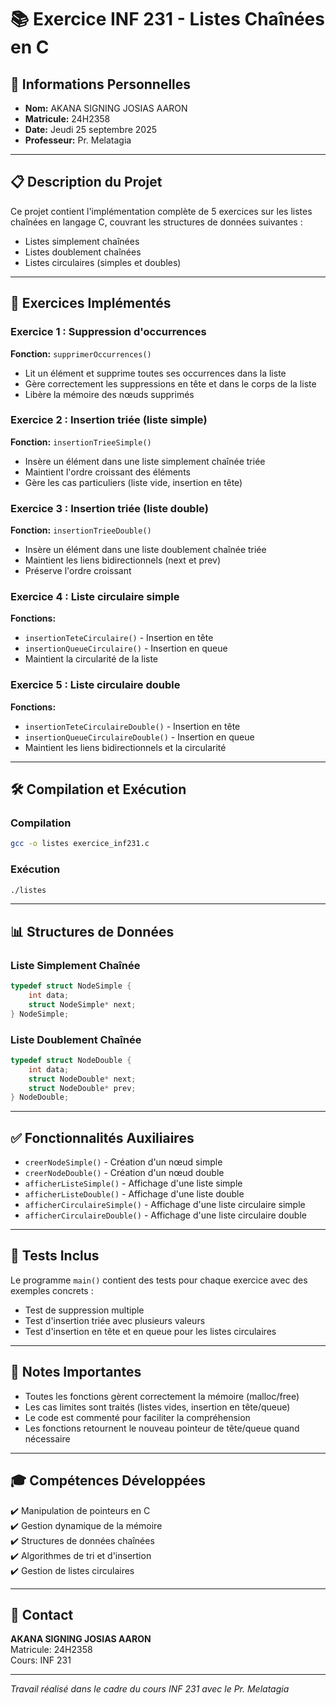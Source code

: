 # 📚 Exercice INF 231 - Listes Chaînées en C

## 👤 Informations Personnelles
- **Nom:** AKANA SIGNING JOSIAS AARON
- **Matricule:** 24H2358
- **Date:** Jeudi 25 septembre 2025
- **Professeur:** Pr. Melatagia

---

## 📋 Description du Projet

Ce projet contient l'implémentation complète de 5 exercices sur les listes chaînées en langage C, couvrant les structures de données suivantes :
- Listes simplement chaînées
- Listes doublement chaînées
- Listes circulaires (simples et doubles)

---

## 🎯 Exercices Implémentés

### Exercice 1 : Suppression d'occurrences
**Fonction:** `supprimerOccurrences()`
- Lit un élément et supprime toutes ses occurrences dans la liste
- Gère correctement les suppressions en tête et dans le corps de la liste
- Libère la mémoire des nœuds supprimés

### Exercice 2 : Insertion triée (liste simple)
**Fonction:** `insertionTrieeSimple()`
- Insère un élément dans une liste simplement chaînée triée
- Maintient l'ordre croissant des éléments
- Gère les cas particuliers (liste vide, insertion en tête)

### Exercice 3 : Insertion triée (liste double)
**Fonction:** `insertionTrieeDouble()`
- Insère un élément dans une liste doublement chaînée triée
- Maintient les liens bidirectionnels (next et prev)
- Préserve l'ordre croissant

### Exercice 4 : Liste circulaire simple
**Fonctions:** 
- `insertionTeteCirculaire()` - Insertion en tête
- `insertionQueueCirculaire()` - Insertion en queue
- Maintient la circularité de la liste

### Exercice 5 : Liste circulaire double
**Fonctions:**
- `insertionTeteCirculaireDouble()` - Insertion en tête
- `insertionQueueCirculaireDouble()` - Insertion en queue
- Maintient les liens bidirectionnels et la circularité

---

## 🛠️ Compilation et Exécution

### Compilation
```bash
gcc -o listes exercice_inf231.c
```

### Exécution
```bash
./listes
```

---

## 📊 Structures de Données

### Liste Simplement Chaînée
```c
typedef struct NodeSimple {
    int data;
    struct NodeSimple* next;
} NodeSimple;
```

### Liste Doublement Chaînée
```c
typedef struct NodeDouble {
    int data;
    struct NodeDouble* next;
    struct NodeDouble* prev;
} NodeDouble;
```

---

## ✅ Fonctionnalités Auxiliaires

- `creerNodeSimple()` - Création d'un nœud simple
- `creerNodeDouble()` - Création d'un nœud double
- `afficherListeSimple()` - Affichage d'une liste simple
- `afficherListeDouble()` - Affichage d'une liste double
- `afficherCirculaireSimple()` - Affichage d'une liste circulaire simple
- `afficherCirculaireDouble()` - Affichage d'une liste circulaire double

---

## 🧪 Tests Inclus

Le programme `main()` contient des tests pour chaque exercice avec des exemples concrets :
- Test de suppression multiple
- Test d'insertion triée avec plusieurs valeurs
- Test d'insertion en tête et en queue pour les listes circulaires

---

## 📝 Notes Importantes

- Toutes les fonctions gèrent correctement la mémoire (malloc/free)
- Les cas limites sont traités (listes vides, insertion en tête/queue)
- Le code est commenté pour faciliter la compréhension
- Les fonctions retournent le nouveau pointeur de tête/queue quand nécessaire

---

## 🎓 Compétences Développées

✔️ Manipulation de pointeurs en C  
✔️ Gestion dynamique de la mémoire  
✔️ Structures de données chaînées  
✔️ Algorithmes de tri et d'insertion  
✔️ Gestion de listes circulaires  

---

## 📧 Contact

**AKANA SIGNING JOSIAS AARON**  
Matricule: 24H2358  
Cours: INF 231

---

*Travail réalisé dans le cadre du cours INF 231 avec le Pr. Melatagia*
